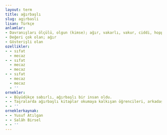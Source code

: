 ```yaml
---
layout: term
title: ağırbaşlı
slug: agirbasli
lisan: Türkçe
anlamlar:
- Davranışları ölçülü, olgun (kimse); ağır, vakarlı, vakur, ciddi, hoppa karşıtı
- Değeri çok olan; ağır
- Gösterişli olan
ozellikler:
- - sıfat
  - mecaz
- - sıfat
  - mecaz
  - mecaz
- - sıfat
  - mecaz
  - mecaz
  - ''
ornekler:
- - Büyüdükçe sabırlı, ağırbaşlı bir insan oldu.
- - Taşralarda ağırbaşlı kitaplar okumaya kalkışan öğrencileri, arkadaşları sarakaya alır.
- - ''
orneklerkaynak:
- - Yusuf Atılgan
- - Salâh Birsel
- - ''
---
```

